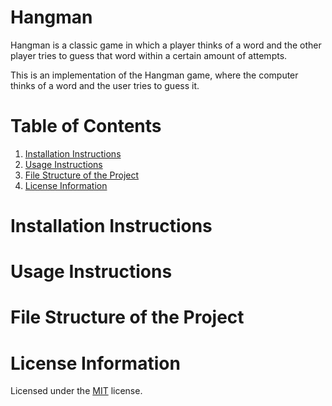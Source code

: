 # Hangman
Hangman is a classic game in which a player thinks of a word and the other player tries to guess that word within a certain amount of attempts.

This is an implementation of the Hangman game, where the computer thinks of a word and the user tries to guess it. 


# Table of Contents
1. [Installation Instructions](#Installation-Instructions)
2. [Usage Instructions](#Usage-Instructions)
3. [File Structure of the Project](#File-Structure-of-the-Project)
4. [License Information](#License-Information)

# Installation Instructions


# Usage Instructions


# File Structure of the Project


# License Information
Licensed under the [MIT](https://github.com/lusl007/hangman591/blob/main/LICENSE) license.
